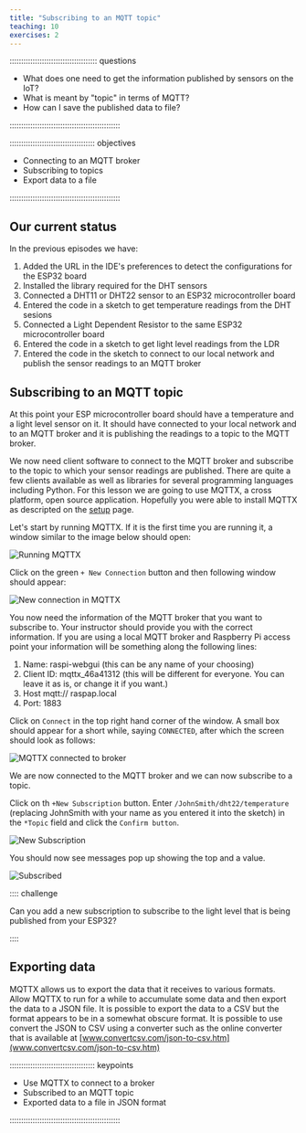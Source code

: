 ```yaml
---
title: "Subscribing to an MQTT topic"
teaching: 10
exercises: 2
---
```


:::::::::::::::::::::::::::::::::::::: questions 

- What does one need to get the information published by sensors on the IoT?
- What is meant by "topic" in terms of MQTT?
- How can I save the published data to file?

::::::::::::::::::::::::::::::::::::::::::::::::

::::::::::::::::::::::::::::::::::::: objectives

- Connecting to an MQTT broker
- Subscribing to topics 
- Export data to a file

::::::::::::::::::::::::::::::::::::::::::::::::

## Our current status

In the previous episodes we have:

1. Added the URL in the IDE's preferences to detect the configurations for the ESP32 board 
3. Installed the library required for the DHT sensors
4. Connected a DHT11 or DHT22 sensor to an ESP32 microcontroller board
5. Entered the code in a sketch to get temperature readings from the DHT sesions
6. Connected a Light Dependent Resistor to the same ESP32 microcontroller board
7. Entered the code in a sketch to get light level readings from the LDR
8. Entered the code in the sketch to connect to our local network and publish the sensor readings to an MQTT broker

## Subscribing to an MQTT topic

At this point your ESP microcontroller board should have a temperature and a light level sensor on it. It should have connected to your local network and to an MQTT broker and it is publishing the readings to a topic to the MQTT broker.

We now need client software to connect to the MQTT broker and subscribe to the topic to which your sensor readings are published. There are quite a few clients available as well as libraries for several programming languages including Python. For this lesson we are going to use MQTTX, a cross platform, open source application. Hopefully you were able to install MQTTX as descripted on the [setup](leaners/setup.md) page.

Let's start by running MQTTX. If it is the first time you are running it, a window similar to the image below should open:

![Running MQTTX](fig/mqttx.png)

Click on the green `+ New Connection` button and then following window should appear:

![New connection in MQTTX](fig/new_connection.png)

You now need the information of the MQTT broker that you want to subscribe to. Your instructor should provide you with the correct information. If you are using a local MQTT broker and Raspberry Pi access point your information will be something along the following lines:

1. Name: raspi-webgui (this can be any name of your choosing)
2. Client ID: mqttx_46a41312 (this will be different for everyone. You can leave it as is, or change it if you want.)
3. Host mqtt://  raspap.local
4. Port: 1883

Click on `Connect` in the top right hand corner of the window. A small box should appear for a short while, saying `CONNECTED`, after which the screen should look as follows:

![MQTTX connected to broker](fig/connected.png)

We are now connected to the MQTT broker and we can now subscribe to a topic.

Click on th `+New Subscription` button. Enter `/JohnSmith/dht22/temperature` (replacing JohnSmith with your name as you entered it into the sketch) in the `*Topic` field and click the `Confirm button`.

![New Subscription](fig/new_subscription.png)

You should now see messages pop up showing the top and a value.

![Subscribed](fig/subscribed.png)

:::: challenge

Can you add a new subscription to subscribe to the light level that is being published from your ESP32?

::::

## Exporting data

MQTTX allows us to export the data that it receives to various formats. Allow MQTTX to run for a while to accumulate some data and then export the data to a JSON file. It is possible to export the data to a CSV but the format appears to be in a somewhat obscure format. It is possible to use convert the JSON to CSV using a converter such as the online converter that is available at [www.convertcsv.com/json-to-csv.htm](www.convertcsv.com/json-to-csv.htm)


::::::::::::::::::::::::::::::::::::: keypoints 

- Use MQTTX to connect to a broker
- Subscribed to an MQTT topic
- Exported data to a file in JSON format

::::::::::::::::::::::::::::::::::::::::::::::::

[r-markdown]: https://rmarkdown.rstudio.com/
